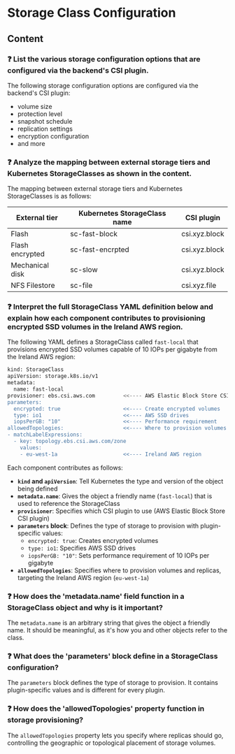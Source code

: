 # Storage Class Configuration

## Content

### ❓ List the various storage configuration options that are configured via the backend's CSI plugin.
The following storage configuration options are configured via the backend's CSI plugin:
- volume size
- protection level
- snapshot schedule
- replication settings
- encryption configuration
- and more

### ❓ Analyze the mapping between external storage tiers and Kubernetes StorageClasses as shown in the content.
The mapping between external storage tiers and Kubernetes StorageClasses is as follows:

| External tier     | Kubernetes StorageClass name | CSI plugin     |
|-------------------|------------------------------|----------------|
| Flash             | sc-fast-block                | csi.xyz.block  |
| Flash encrypted   | sc-fast-encrpted             | csi.xyz.block  |
| Mechanical disk   | sc-slow                      | csi.xyz.block  |
| NFS Filestore     | sc-file                      | csi.xyz.file   |

### ❓ Interpret the full StorageClass YAML definition below and explain how each component contributes to provisioning encrypted SSD volumes in the Ireland AWS region.
The following YAML defines a StorageClass called `fast-local` that provisions encrypted SSD volumes capable of 10 IOPs per gigabyte from the Ireland AWS region:

```bash
kind: StorageClass
apiVersion: storage.k8s.io/v1
metadata:
  name: fast-local
provisioner: ebs.csi.aws.com         <<---- AWS Elastic Block Store CSI plugin
parameters:
  encrypted: true                    <<---- Create encrypted volumes
  type: io1                          <<---- AWS SSD drives
  iopsPerGB: "10"                    <<---- Performance requirement
allowedTopologies:                   <<---- Where to provision volumes and replicas
- matchLabelExpressions:             
  - key: topology.ebs.csi.aws.com/zone
    values:
    - eu-west-1a                     <<---- Ireland AWS region
```

Each component contributes as follows:
- **`kind` and `apiVersion`**: Tell Kubernetes the type and version of the object being defined
- **`metadata.name`**: Gives the object a friendly name (`fast-local`) that is used to reference the StorageClass
- **`provisioner`**: Specifies which CSI plugin to use (AWS Elastic Block Store CSI plugin)
- **`parameters` block**: Defines the type of storage to provision with plugin-specific values:
  - `encrypted: true`: Creates encrypted volumes
  - `type: io1`: Specifies AWS SSD drives
  - `iopsPerGB: "10"`: Sets performance requirement of 10 IOPs per gigabyte
- **`allowedTopologies`**: Specifies where to provision volumes and replicas, targeting the Ireland AWS region (`eu-west-1a`)

### ❓ How does the 'metadata.name' field function in a StorageClass object and why is it important?
The `metadata.name` is an arbitrary string that gives the object a friendly name. It should be meaningful, as it's how you and other objects refer to the class.

### ❓ What does the 'parameters' block define in a StorageClass configuration?
The `parameters` block defines the type of storage to provision. It contains plugin-specific values and is different for every plugin.

### ❓ How does the 'allowedTopologies' property function in storage provisioning?
The `allowedTopologies` property lets you specify where replicas should go, controlling the geographic or topological placement of storage volumes.

